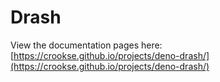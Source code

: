 # Drash

View the documentation pages here: [https://crookse.github.io/projects/deno-drash/](https://crookse.github.io/projects/deno-drash/)
